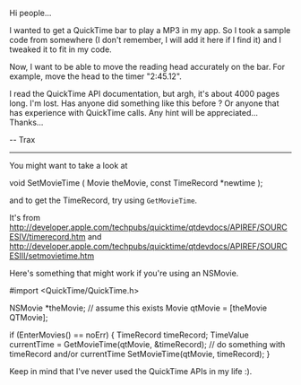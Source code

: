 

Hi people...

I wanted to get a QuickTime bar to play a MP3 in my app. So I took a sample code from somewhere (I don't remember, I will add it here if I find it) and I tweaked it to fit in my code.

Now, I want to be able to move the reading head accurately on the bar. For example, move the head to the timer "2:45.12".

I read the QuickTime API documentation, but argh, it's about 4000 pages long. I'm lost. Has anyone did something like this before ? Or anyone that has experience with QuickTime calls. Any hint will be appreciated... Thanks...

-- Trax

----

You might want to take a look at
    
void SetMovieTime (
     Movie            theMovie,
     const TimeRecord *newtime );   


and to get the TimeRecord, try using <code>GetMovieTime</code>.

It's from http://developer.apple.com/techpubs/quicktime/qtdevdocs/APIREF/SOURCESIV/timerecord.htm and http://developer.apple.com/techpubs/quicktime/qtdevdocs/APIREF/SOURCESIII/setmovietime.htm

Here's something that might work if you're using an NSMovie.
    
#import <QuickTime/QuickTime.h>

NSMovie *theMovie; // assume this exists
Movie qtMovie = [theMovie QTMovie];

if (EnterMovies() == noErr)
{
    TimeRecord timeRecord;
    TimeValue currentTime = GetMovieTime(qtMovie, &timeRecord);
    // do something with timeRecord and/or currentTime
    SetMovieTime(qtMovie, timeRecord);
}


Keep in mind that I've never used the QuickTime APIs in my life :).
